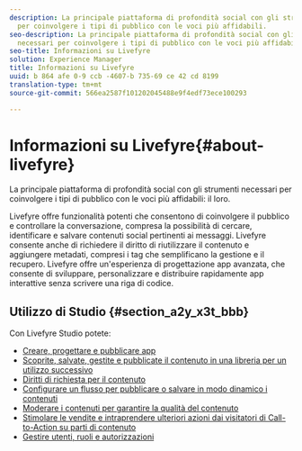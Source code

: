 ```yaml
---
description: La principale piattaforma di profondità social con gli strumenti necessari
  per coinvolgere i tipi di pubblico con le voci più affidabili.
seo-description: La principale piattaforma di profondità social con gli strumenti
  necessari per coinvolgere i tipi di pubblico con le voci più affidabili.
seo-title: Informazioni su Livefyre
solution: Experience Manager
title: Informazioni su Livefyre
uuid: b 864 afe 0-9 ccb -4607-b 735-69 ce 42 cd 8199
translation-type: tm+mt
source-git-commit: 566ea2587f101202045488e9f4edf73ece100293

---
```



# Informazioni su Livefyre{#about-livefyre}

La principale piattaforma di profondità social con gli strumenti necessari per coinvolgere i tipi di pubblico con le voci più affidabili: il loro.

Livefyre offre funzionalità potenti che consentono di coinvolgere il pubblico e controllare la conversazione, compresa la possibilità di cercare, identificare e salvare contenuti social pertinenti ai messaggi. Livefyre consente anche di richiedere il diritto di riutilizzare il contenuto e aggiungere metadati, compresi i tag che semplificano la gestione e il recupero. Livefyre offre un'esperienza di progettazione app avanzata, che consente di sviluppare, personalizzare e distribuire rapidamente app interattive senza scrivere una riga di codice.

## Utilizzo di Studio {#section_a2y_x3t_bbb}

Con Livefyre Studio potete:

* [Creare, progettare e pubblicare app](c-about-apps/c-about-apps.md#c_about_apps)
* [Scoprite, salvate, gestite e pubblicate il contenuto in una libreria per un utilizzo successivo](c-library/c-assets/c-assets.md)
* [Diritti di richiesta per il contenuto](c-how-requesting-rights-works/t-send-a-rights-request-to-own-a-digital-asset.md#t_send_a_rights_request_to_own_a_digital_asset)
* [Configurare un flusso per pubblicare o salvare in modo dinamico i contenuti](c-streams/t-create-a-new-stream.md#t_create_a_new_stream)
* [Moderare i contenuti per garantire la qualità del contenuto](c-features-livefyre/c-about-moderation/c-setting-up-moderation.md#c_setting_up_moderation)
* [Stimolare le vendite e intraprendere ulteriori azioni dai visitatori di Call-to-Action su parti di contenuto](c-features-livefyre/c-ugc-commerce.md#c_ugc_commerce)
* [Gestire utenti, ruoli e autorizzazioni](c-about-apps/c-about-apps.md#c_about_apps)

